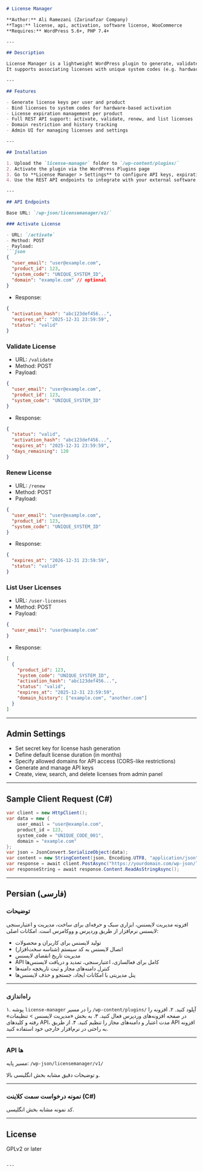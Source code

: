 ````markdown
# License Manager

**Author:** Ali Ramezani (Zarinafzar Company)  
**Tags:** license, api, activation, software license, WooCommerce  
**Requires:** WordPress 5.6+, PHP 7.4+  

---

## Description

License Manager is a lightweight WordPress plugin to generate, validate, and renew software license keys for WooCommerce products.  
It supports associating licenses with unique system codes (e.g. hardware IDs), storing domain history, and full REST API integration for external apps.

---

## Features

- Generate license keys per user and product  
- Bind licenses to system codes for hardware-based activation  
- License expiration management per product  
- Full REST API support: activate, validate, renew, and list licenses  
- Domain restriction and history tracking  
- Admin UI for managing licenses and settings  

---

## Installation

1. Upload the `license-manager` folder to `/wp-content/plugins/`  
2. Activate the plugin via the WordPress Plugins page  
3. Go to **License Manager > Settings** to configure API keys, expiration durations, and allowed domains  
4. Use the REST API endpoints to integrate with your external software  

---

## API Endpoints

Base URL: `/wp-json/licensemanager/v1/`

### Activate License

- URL: `/activate`  
- Method: POST  
- Payload:
```json
{
  "user_email": "user@example.com",
  "product_id": 123,
  "system_code": "UNIQUE_SYSTEM_ID",
  "domain": "example.com" // optional
}
````

* Response:

```json
{
  "activation_hash": "abc123def456...",
  "expires_at": "2025-12-31 23:59:59",
  "status": "valid"
}
```

### Validate License

* URL: `/validate`
* Method: POST
* Payload:

```json
{
  "user_email": "user@example.com",
  "product_id": 123,
  "system_code": "UNIQUE_SYSTEM_ID"
}
```

* Response:

```json
{
  "status": "valid",
  "activation_hash": "abc123def456...",
  "expires_at": "2025-12-31 23:59:59",
  "days_remaining": 120
}
```

### Renew License

* URL: `/renew`
* Method: POST
* Payload:

```json
{
  "user_email": "user@example.com",
  "product_id": 123,
  "system_code": "UNIQUE_SYSTEM_ID"
}
```

* Response:

```json
{
  "expires_at": "2026-12-31 23:59:59",
  "status": "valid"
}
```

### List User Licenses

* URL: `/user-licenses`
* Method: POST
* Payload:

```json
{
  "user_email": "user@example.com"
}
```

* Response:

```json
[
  {
    "product_id": 123,
    "system_code": "UNIQUE_SYSTEM_ID",
    "activation_hash": "abc123def456...",
    "status": "valid",
    "expires_at": "2025-12-31 23:59:59",
    "domain_history": ["example.com", "another.com"]
  }
]
```

---

## Admin Settings

* Set secret key for license hash generation
* Define default license duration (in months)
* Specify allowed domains for API access (CORS-like restrictions)
* Generate and manage API keys
* Create, view, search, and delete licenses from admin panel

---

## Sample Client Request (C#)

```csharp
var client = new HttpClient();
var data = new {
    user_email = "user@example.com",
    product_id = 123,
    system_code = "UNIQUE_CODE_001",
    domain = "example.com"
};
var json = JsonConvert.SerializeObject(data);
var content = new StringContent(json, Encoding.UTF8, "application/json");
var response = await client.PostAsync("https://yourdomain.com/wp-json/licensemanager/v1/activate", content);
var responseString = await response.Content.ReadAsStringAsync();
```

---

## Persian (فارسی)

### توضیحات

افزونه مدیریت لایسنس، ابزاری سبک و حرفه‌ای برای ساخت، مدیریت و اعتبارسنجی لایسنس نرم‌افزار از طریق وردپرس و ووکامرس است.
امکانات اصلی:

* تولید لایسنس برای کاربران و محصولات
* اتصال لایسنس به کد سیستم (شناسه سخت‌افزار)
* مدیریت تاریخ انقضای لایسنس
* API کامل برای فعالسازی، اعتبارسنجی، تمدید و دریافت لایسنس‌ها
* کنترل دامنه‌های مجاز و ثبت تاریخچه دامنه‌ها
* پنل مدیریتی با امکانات ایجاد، جستجو و حذف لایسنس‌ها

---

### راه‌اندازی

۱. پوشه `license-manager` را در مسیر `/wp-content/plugins/` آپلود کنید.
۲. افزونه را در صفحه افزونه‌های وردپرس فعال کنید.
۳. به بخش «مدیریت لایسنس > تنظیمات» رفته و کلیدهای API، مدت اعتبار و دامنه‌های مجاز را تنظیم کنید.
۴. از طریق API افزونه به راحتی در نرم‌افزار خارجی خود استفاده کنید.

---

### API ها

مسیر پایه: `/wp-json/licensemanager/v1/`

و توضیحات دقیق مشابه بخش انگلیسی بالا.

---

### نمونه درخواست سمت کلاینت (C#)

کد نمونه مشابه بخش انگلیسی.

---

## License

GPLv2 or later

```

---

```
